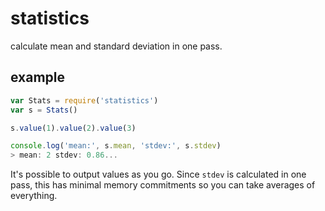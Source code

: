
# statistics

calculate mean and standard deviation in one pass.

## example

``` js
var Stats = require('statistics')
var s = Stats()

s.value(1).value(2).value(3)

console.log('mean:', s.mean, 'stdev:', s.stdev)
> mean: 2 stdev: 0.86...
```

It's possible to output values as you go.
Since `stdev` is calculated in one pass,
this has minimal memory commitments so you can take averages of everything.

